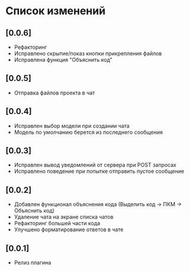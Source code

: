 # Список изменений

## [0.0.6]
- Рефакторинг
- Исправлено скрытие/показ кнопки прикрепления файлов
- Исправлена функция "Объяснить код"

## [0.0.5]
- Отправка файлов проекта в чат

## [0.0.4]
- Исправлен выбор модели при создании чата
- Модель по умолчанию берется из последнего сообщения

## [0.0.3]
- Исправлен вывод уведомлений от сервера при POST запросах
- Исправлено поведение при попытке отправить пустое сообщение

## [0.0.2]
- Добавлен функционал объяснения кода (Выделить код -> ПКМ -> Объяснить код)
- Удаление чата на экране списка чатов
- Рефакторинг большей части кода
- Улучшено форматирование ответов в чате

## [0.0.1]
- Релиз плагина